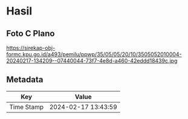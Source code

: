 # Hasil

## Foto C Plano

https://sirekap-obj-formc.kpu.go.id/a493/pemilu/ppwp/35/05/05/20/10/3505052010004-20240217-134209--07440044-73f7-4e8d-a460-42eddd18439c.jpg


## Metadata

| Key        | Value               |
| ---------- | ------------------- |
| Time Stamp | 2024-02-17 13:43:59 |



